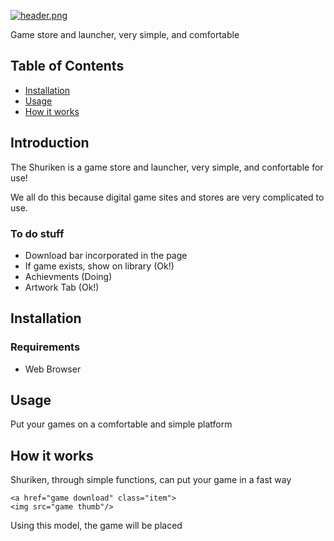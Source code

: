 [![header.png](https://i.postimg.cc/sXmTDD6S/header.png)](https://postimg.cc/7GC3KDyY)

Game store and launcher, very simple, and comfortable

## Table of Contents

  - [Installation](#installation)
  - [Usage](#usage)
  - [How it works](#how-it-works)

## Introduction

The Shuriken is a game store and launcher, very simple, and confortable for use!

We all do this because digital game sites and stores are very complicated to use.

### To do stuff

- Download bar incorporated in the page
- If game exists, show on library (Ok!)
- Achievments (Doing)
- Artwork Tab (Ok!)

## Installation

### Requirements

- Web Browser

## Usage

Put your games on a comfortable and simple platform

## How it works

Shuriken, through simple functions, can put your game in a fast way

> <!-- Game Name -->
	<a href="game download" class="item">
	<img src="game thumb"/>
  </a>

Using this model, the game will be placed

